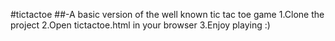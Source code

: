 #tictactoe
##-A basic version of the well known tic tac toe game
1.Clone the project
2.Open tictactoe.html in your browser
3.Enjoy playing :)
